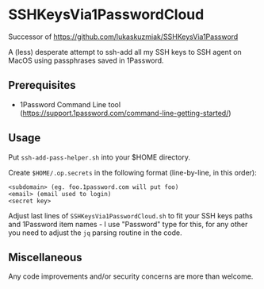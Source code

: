 # SSHKeysVia1PasswordCloud

Successor of https://github.com/lukaskuzmiak/SSHKeysVia1Password

A (less) desperate attempt to ssh-add all my SSH keys to SSH agent on MacOS using passphrases saved in 1Password.

## Prerequisites

* 1Password Command Line tool (https://support.1password.com/command-line-getting-started/)

## Usage

Put ```ssh-add-pass-helper.sh``` into your $HOME directory.

Create ```$HOME/.op.secrets``` in the following format (line-by-line, in this order):

```
<subdomain> (eg. foo.1password.com will put foo)
<email> (email used to login)
<secret key>
```

Adjust last lines of ```SSHKeysVia1PasswordCloud.sh``` to fit your SSH keys paths and 1Password item names - I use "Password" type for this, for any other you need to adjust the ```jq``` parsing routine in the code.

## Miscellaneous

Any code improvements and/or security concerns are more than welcome.
